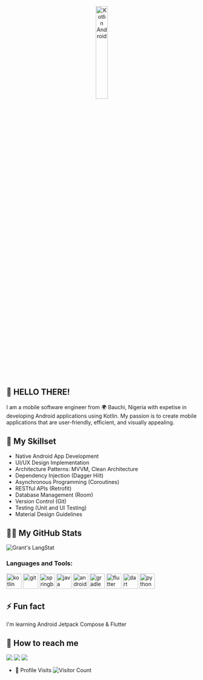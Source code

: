  
<div align="center">
  <img src="https://github.com/GreatGrant/GreatGrant/assets/62026220/0ee746a9-17f4-4d59-b48f-a3e52757e0d5" alt="Kotlin Android" width="25%" />
 
<!-- ![approach_dashfriends](https://github.com/GreatGrant/GreatGrant/blob/master/assets/62026220/208bcd05-e9f8-433b-91d3-026e371ac845.jpg) -->


</div>

 ## 👋 HELLO THERE!

I am a mobile software engineer from 🌍 Bauchi, Nigeria  with expetise in developing Android applications using Kotlin. My passion is to create mobile applications that are user-friendly, efficient, and visually appealing.

##  💼 My Skillset

- Native Android App Development
- UI/UX Design Implementation
- Architecture Patterns: MVVM, Clean Architecture
- Dependency Injection (Dagger Hilt)
- Asynchronous Programming (Coroutines)
- RESTful APIs (Retrofit)
- Database Management (Room)
- Version Control (Git)
- Testing (Unit and UI Testing)
- Material Design Guidelines

<!-- GitHub Stats -->
## 👨‍💻 My GitHub Stats



<div>
<img align="center" src="https://github-readme-streak-stats.herokuapp.com/?user=GreatGrant" alt="Grant's LangStat" />
</div> 





<h3 align="left">Languages and Tools:</h3>
<p align="left">
    <img src="https://www.vectorlogo.zone/logos/kotlinlang/kotlinlang-icon.svg" alt="kotlin" width="40" height="40"/>
    <img src="https://www.vectorlogo.zone/logos/git-scm/git-scm-icon.svg" alt="git" width="40" height="40"/>
    <img src="https://www.vectorlogo.zone/logos/springio/springio-icon.svg" alt="springboot" width="40" height="40"/>
    <img src="https://www.vectorlogo.zone/logos/java/java-icon.svg" alt="java" width="40" height="40"/>
    <img src="https://www.vectorlogo.zone/logos/android/android-icon.svg" alt="android" width="40" height="40"/>
    <img src="https://www.vectorlogo.zone/logos/gradle/gradle-icon.svg" alt="gradle" width="40" height="40"/>
    <img src="https://www.vectorlogo.zone/logos/flutterio/flutterio-icon.svg" alt="flutter" width="40" height="40"/>
    <img src="https://www.vectorlogo.zone/logos/dartlang/dartlang-icon.svg" alt="dart" width="40" height="40"/>
    <img src="https://www.vectorlogo.zone/logos/python/python-icon.svg" alt="python" width="40" height="40"/>
</p>

## ⚡ Fun fact
I'm learning Android Jetpack Compose & Flutter

<!-- Social Media accounts -->
## 👀 How to reach me

[<img src="https://img.shields.io/badge/GitHub-%2312100E.svg?&style=for-the-badge&logo=Github&logoColor=white"/>](https://github.com/GreatGrant)
[<img src="https://img.shields.io/badge/twitter-%231DA1F2.svg?&style=for-the-badge&logo=twitter&logoColor=white"/>](https://twitter.com/iAmGreatGrant)
[<img src="https://img.shields.io/badge/linkedin-%230077B5.svg?&style=for-the-badge&logo=linkedin&logoColor=white"/>](https://www.linkedin.com/in/great-grant-williams//)
<br>
- :busstop: Profile Visits ![Visitor Count](https://profile-counter.glitch.me/GreatGrant/count.svg)
